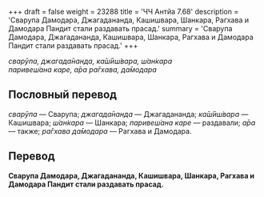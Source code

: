 +++
draft = false
weight = 23288
title = 'ЧЧ Антйа 7.68'
description = 'Сварупа Дамодара, Джагадананда, Кашишвара, Шанкара, Рагхава и Дамодара Пандит стали раздавать прасад.'
summary = 'Сварупа Дамодара, Джагадананда, Кашишвара, Шанкара, Рагхава и Дамодара Пандит стали раздавать прасад.'
+++

_сварӯпа, джагада̄нанда, ка̄ш́ӣш́вара, ш́ан̇кара  
паривеш́ана каре, а̄ра ра̄гхава, да̄модара_

## Пословный перевод

_сварӯпа_ — Сварупа; _джагада̄нанда_ — Джагадананда; _ка̄ш́ӣш́вара_ — Кашишвара; _ш́ан̇кара_ — Шанкара; _паривеш́ана_ _каре_ — раздавали; _а̄ра_ — также; _ра̄гхава_ _да̄модара_ — Рагхава и Дамодара.

## Перевод

**Сварупа Дамодара, Джагадананда, Кашишвара, Шанкара, Рагхава и Дамодара Пандит стали раздавать прасад.**
